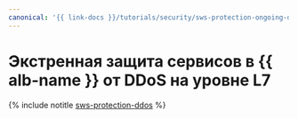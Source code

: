 ```yaml
---
canonical: '{{ link-docs }}/tutorials/security/sws-protection-ongoing-ddos'
---
```


# Экстренная защита сервисов в {{ alb-name }} от DDoS на уровне L7

{% include notitle [sws-protection-ddos](../../_tutorials/security/sws-protection-ddos.md) %}
